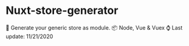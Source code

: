 # Nuxt-store-generator

🦾 Generate your generic store as module.
📦 Node, Vue & Vuex
⌚ Last update: 11/21/2020